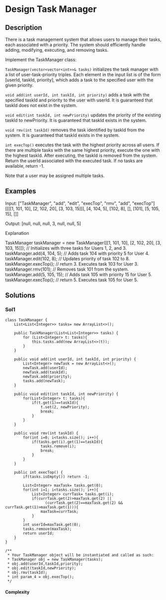 # Design Task Manager

## Description

There is a task management system that allows users to manage their tasks, each associated with a priority. The system should efficiently handle adding, modifying, executing, and removing tasks.

Implement the TaskManager class:

`TaskManager(vector<vector<int>>& tasks)` initializes the task manager with a list of user-task-priority triples. Each element in the input list is of the form [userId, taskId, priority], which adds a task to the specified user with the given priority.

`void add(int userId, int taskId, int priority)` adds a task with the specified taskId and priority to the user with userId. It is guaranteed that taskId does not exist in the system.

`void edit(int taskId, int newPriority)` updates the priority of the existing taskId to newPriority. It is guaranteed that taskId exists in the system.

`void rmv(int taskId)` removes the task identified by taskId from the system. It is guaranteed that taskId exists in the system.

`int execTop()` executes the task with the highest priority across all users. If there are multiple tasks with the same highest priority, execute the one with the highest taskId. After executing, the taskId is removed from the system. Return the userId associated with the executed task. If no tasks are available, return -1.

Note that a user may be assigned multiple tasks.

## Examples
Input:
["TaskManager", "add", "edit", "execTop", "rmv", "add", "execTop"]
[[[[1, 101, 10], [2, 102, 20], [3, 103, 15]]], [4, 104, 5], [102, 8], [], [101], [5, 105, 15], []]

Output:
[null, null, null, 3, null, null, 5]

Explanation

TaskManager taskManager = new TaskManager([[1, 101, 10], [2, 102, 20], [3, 103, 15]]); // Initializes with three tasks for Users 1, 2, and 3.
taskManager.add(4, 104, 5); // Adds task 104 with priority 5 for User 4.
taskManager.edit(102, 8); // Updates priority of task 102 to 8.
taskManager.execTop(); // return 3. Executes task 103 for User 3.
taskManager.rmv(101); // Removes task 101 from the system.
taskManager.add(5, 105, 15); // Adds task 105 with priority 15 for User 5.
taskManager.execTop(); // return 5. Executes task 105 for User 5.

## Solutions

### Sol1
```
class TaskManager {
    List<List<Integer>> tasks= new ArrayList<>();

    public TaskManager(List<List<Integer>> tasks) {
        for (List<Integer> t: tasks){
            this.tasks.add(new ArrayList<>(t));
        }
    }
    
    public void add(int userId, int taskId, int priority) {
        List<Integer> newTask = new ArrayList<>();
        newTask.add(userId);
        newTask.add(taskId);
        newTask.add(priority);
        tasks.add(newTask);
    }
    
    public void edit(int taskId, int newPriority) {
        for(List<Integer> t: tasks){
            if(t.get(1)==taskId){
                t.set(2, newPriority);
                break;
            }
        }
    }
    
    public void rmv(int taskId) {
        for(int i=0; i<tasks.size(); i++){
            if(tasks.get(i).get(1)==taskId){
                tasks.remove(i);
                break;
            }
        }   
    }
    
    public int execTop() {
        if(tasks.isEmpty()) return -1;
        
        List<Integer> maxTask= tasks.get(0);
        for(int i=1; i<tasks.size(); i++){
            List<Integer> currTask= tasks.get(i);
            if(currTask.get(2)>maxTask.get(2) ||
                  (currTask.get(2)==maxTask.get(2) && currTask.get(1)>maxTask.get(1))){
                maxTask=currTask;
            }
        }
        int userId=maxTask.get(0);
        tasks.remove(maxTask);
        return userId;
    }
}

/**
 * Your TaskManager object will be instantiated and called as such:
 * TaskManager obj = new TaskManager(tasks);
 * obj.add(userId,taskId,priority);
 * obj.edit(taskId,newPriority);
 * obj.rmv(taskId);
 * int param_4 = obj.execTop();
 */

```

#### Complexity
